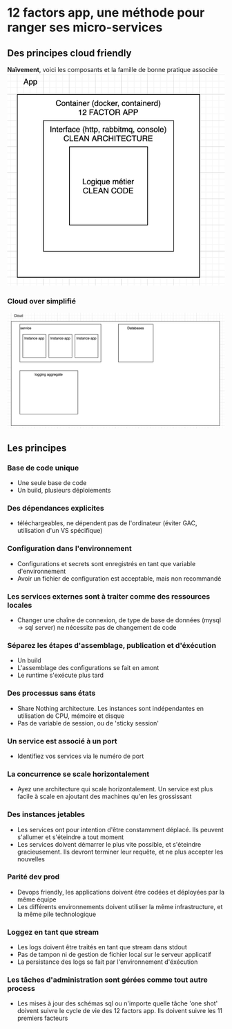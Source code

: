 # 12 factors app, une méthode pour ranger ses micro-services

## Des principes cloud friendly

**Naïvement**, voici les composants et la famille de bonne pratique associée
![zones](../naive-best-practice-zones.png)

### Cloud over simplifié

![over-simplifiés](../over-simplest-cloud.png)

## Les principes

### Base de code unique

* Une seule base de code
* Un build, plusieurs déploiements

### Des dépendances explicites

* téléchargeables, ne dépendent pas de l'ordinateur (éviter GAC, utilisation d'un VS spécifique)

### Configuration dans l'environnement

* Configurations et secrets sont enregistrés en tant que variable d'environnement
* Avoir un fichier de configuration est acceptable, mais non recommandé

### Les services externes sont à traiter comme des ressources locales

* Changer une chaîne de connexion, de type de base de données (mysql -> sql server) ne nécessite pas de changement de code

### Séparez les étapes d'assemblage, publication et d'éxécution

* Un build
* L'assemblage des configurations se fait en amont
* Le runtime s'exécute plus tard

### Des processus sans états

* Share Nothing architecture. Les instances sont indépendantes en utilisation de CPU, mémoire et disque
* Pas de variable de session, ou de 'sticky session'

### Un service est associé à un port

* Identifiez vos services via le numéro de port

### La concurrence se scale horizontalement

* Ayez une architecture qui scale horizontalement. Un service est plus facile à scale en ajoutant des machines qu'en les grossissant

### Des instances jetables

* Les services ont pour intention d'être constamment déplacé. Ils peuvent s'allumer et s'éteindre a tout moment
* Les services doivent démarrer le plus vite possible, et s'éteindre gracieusement. Ils devront terminer leur requête, et ne plus accepter les nouvelles

### Parité dev prod

* Devops friendly, les applications doivent être codées et déployées par la même équipe
* Les différents environnements doivent utiliser la même infrastructure, et la même pile technologique

### Loggez en tant que stream

* Les logs doivent être traités en tant que stream dans stdout
* Pas de tampon ni de gestion de fichier local sur le serveur applicatif
* La persistance des logs se fait par l'environnement d'éxécution

### Les tâches d'administration sont gérées comme tout autre process

* Les mises à jour des schémas sql ou n'importe quelle tâche 'one shot' doivent suivre le cycle de vie des 12 factors app. Ils doivent suivre les 11 premiers facteurs
